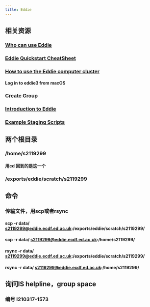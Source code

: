 ```yaml
---
title: Eddie
---
```


## 相关资源
### [Who can use Eddie](https://www.wiki.ed.ac.uk/display/ResearchServices/Who+can+use+Eddie)
### [Eddie Quickstart CheatSheet](https://www.wiki.ed.ac.uk/display/PPE/Eddie+Quickstart+CheatSheet)
### [How to use the Eddie computer cluster](https://www.wiki.ed.ac.uk/display/sbsdocs/How+to+use+the+Eddie+computer+cluster)
#### Log in to eddie3 from macOS
### [Create Group](https://www.wiki.ed.ac.uk/display/ServiceDelivery/Create+Group)
### [Introduction to Eddie](https://www.wiki.ed.ac.uk/display/ResearchServices/Introduction+to+Eddie)
### [Example Staging Scripts](https://www.wiki.ed.ac.uk/display/ResearchServices/Example+Staging+Scripts)
## 两个根目录
### /home/s2119299
#### 用cd 回到的是这一个
### /exports/eddie/scratch/s2119299
## 命令
### 传输文件，用scp或者rsync
#### scp -r data/ s2119299@eddie.ecdf.ed.ac.uk:/exports/eddie/scratch/s2119299/
#### scp -r data/ s2119299@eddie.ecdf.ed.ac.uk:/home/s2119299/
#### rsync -r data/ s2119299@eddie.ecdf.ed.ac.uk:/exports/eddie/scratch/s2119299/
#### rsync -r data/ s2119299@eddie.ecdf.ed.ac.uk:/home/s2119299/
## 询问IS helpline，group space
### 编号 I210317-1573

